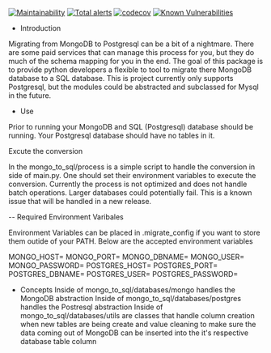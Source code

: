[![Maintainability](https://api.codeclimate.com/v1/badges/371bc264163d8de4c970/maintainability)](https://codeclimate.com/github/wgarlock/mongo-to-sql/maintainability)
[![Total alerts](https://img.shields.io/lgtm/alerts/g/wgarlock/mongo-to-sql.svg?logo=lgtm&logoWidth=18)](https://lgtm.com/projects/g/wgarlock/mongo-to-sql/alerts/)
[![codecov](https://codecov.io/gh/wgarlock/mongo-to-sql/branch/main/graph/badge.svg?token=UBMD3BDMFW)](https://codecov.io/gh/wgarlock/mongo-to-sql)
[![Known Vulnerabilities](https://snyk.io/test/github/wgarlock/mongo-to-sql/badge.svg)](https://snyk.io/test/github/wgarlock/mongo-to-sql)
- Introduction

Migrating from MongoDB to Postgresql can be a bit of a nightmare. There are some paid services that can
manage this process for you, but they do much of the schema mapping for you in the end. The goal of this
package is to provide python developers a flexible to tool to migrate there MongoDB database to a SQL database.
This is project currently only supports Postgresql, but the modules could be abstracted and subclassed for Mysql
in the future.

- Use

Prior to running your MongoDB and SQL (Postgresql) database should be running. Your Postgresql database should have no
tables in it.

Excute the conversion

In the mongo_to_sql/process is a simple script to handle the conversion in side of main.py. One should set their
environment variables to execute the conversion. Currently the process is not optimized and does not handle
batch operations. Larger databases could potentially fail. This is a known issue that will be handled in
a new release.

-- Required Environment Varibales

Environment Variables can be placed in .migrate_config if you want to store them outide of your PATH. Below are the
accepted environment variables 

MONGO_HOST=
MONGO_PORT=
MONGO_DBNAME=
MONGO_USER=
MONGO_PASSWORD=
POSTGRES_HOST=
POSTGRES_PORT=
POSTGRES_DBNAME=
POSTGRES_USER=
POSTGRES_PASSWORD=

- Concepts
Inside of mongo_to_sql/databases/mongo handles the MongoDB abstraction
Inside of mongo_to_sql/databases/postgres handles the Postresql abstraction
Inside of mongo_to_sql/databases/utils are classes that handle column creation
when new tables are being create and value cleaning to make sure the data coming
out of MongoDB can be inserted into the it's respective database table column



